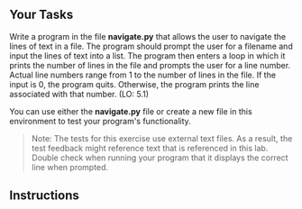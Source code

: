 ## Your Tasks

Write a program in the file **navigate.py** that allows the user to navigate the lines of text in a file. The program should prompt the user for a filename and input the lines of text into a list. The program then enters a loop in which it prints the number of lines in the file and prompts the user for a line number. Actual line numbers range from 1 to the number of lines in the file. If the input is 0, the program quits. Otherwise, the program prints the line associated with that number. (LO: 5.1)

You can use either the **navigate.py** file or create a new file in this environment to test your program's functionality.

> Note: The tests for this exercise use external text files. As a result, the test feedback might reference text that is referenced in this lab. Double check when running your program that it displays the correct line when prompted.

## Instructions
